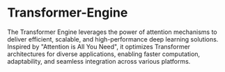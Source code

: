 # Transformer-Engine
The Transformer Engine leverages the power of attention mechanisms to deliver efficient, scalable, and high-performance deep learning solutions. Inspired by "Attention is All You Need", it optimizes Transformer architectures for diverse applications, enabling faster computation, adaptability, and seamless integration across various platforms.
